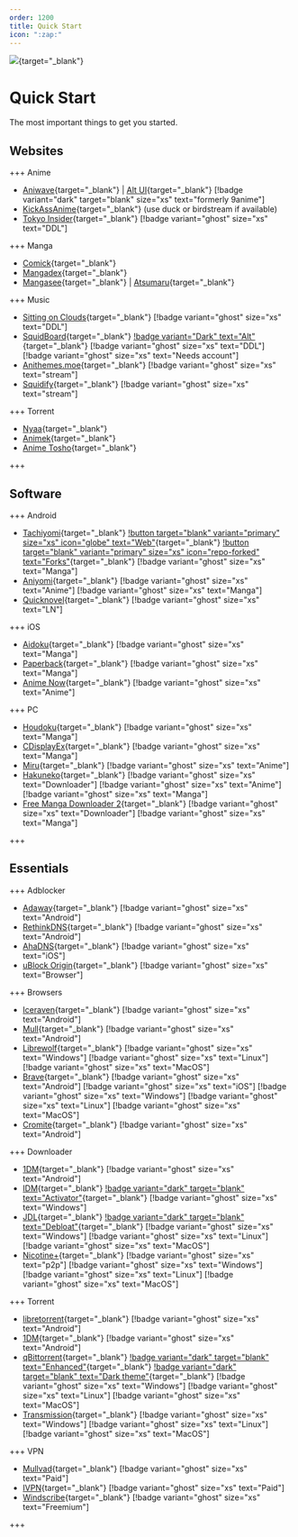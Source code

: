 ```yaml
---
order: 1200
title: Quick Start
icon: ":zap:"
---
```


![](https://cdn.apollo.moe/img/qs.png){target="_blank"}
# Quick Start
The most important things to get you started.


## Websites

+++ Anime
- [Aniwave](https://aniwave.to/home){target="_blank"} | [Alt UI](https://9animehq.to/home){target="_blank"} [!badge variant="dark" target="blank" size="xs" text="formerly 9anime"]
- [KickAssAnime](https://kickassanime.am/){target="_blank"} (use duck or birdstream if available)
- [Tokyo Insider](https://www.tokyoinsider.com/){target="_blank"} [!badge variant="ghost" size="xs" text="DDL"]

+++ Manga
- [Comick](https://comick.app/home){target="_blank"}
- [Mangadex](https://mangadex.org/){target="_blank"}
- [Mangasee](https://mangasee123.com/){target="_blank"} | [Atsumaru](https://atsu.moe/){target="_blank"}

+++ Music
- [Sitting on Clouds](https://www.sittingonclouds.net/){target="_blank"} [!badge variant="ghost" size="xs" text="DDL"]
- [SquidBoard](https://www.squid-board.org/){target="_blank"} [!badge variant="Dark" text="Alt"](https://sqb.moe/){target="_blank"} [!badge variant="ghost" size="xs" text="DDL"] [!badge variant="ghost" size="xs" text="Needs account"]
- [Anithemes.moe](https://animethemes.moe/){target="_blank"} [!badge variant="ghost" size="xs" text="stream"]
- [Squidify](https://www.squidify.org/){target="_blank"} [!badge variant="ghost" size="xs" text="stream"]

+++ Torrent
- [Nyaa](https://nyaa.si/){target="_blank"}
- [Animek](https://animek.fun/){target="_blank"}
- [Anime Tosho](https://animetosho.org/){target="_blank"}

+++


## Software

+++ Android
- [Tachiyomi](https://github.com/tachiyomiorg/tachiyomi/){target="_blank"} [!button target="blank" variant="primary" size="xs" icon="globe" text="Web"](https://tachiyomi.org/){target="_blank"} [!button target="blank" variant="primary" size="xs" icon="repo-forked" text="Forks"](https://tachiyomi.org/forks/){target="_blank"} [!badge variant="ghost" size="xs" text="Manga"]
- [Aniyomi](https://github.com/jmir1/aniyomi-mpv-beta){target="_blank"} [!badge variant="ghost" size="xs" text="Anime"] [!badge variant="ghost" size="xs" text="Manga"]
- [Quicknovel](https://github.com/LagradOst/QuickNovel){target="_blank"} [!badge variant="ghost" size="xs" text="LN"]

+++ iOS
- [Aidoku](https://github.com/Aidoku/Aidoku){target="_blank"} [!badge variant="ghost" size="xs" text="Manga"]
- [Paperback](https://github.com/Paperback-iOS/app){target="_blank"} [!badge variant="ghost" size="xs" text="Manga"]
- [Anime Now](https://github.com/AnimeNow-Team/AnimeNow){target="_blank"} [!badge variant="ghost" size="xs" text="Anime"]

+++ PC
- [Houdoku](https://github.com/xgi/houdoku){target="_blank"} [!badge variant="ghost" size="xs" text="Manga"]
- [CDisplayEx](https://www.cdisplayex.com/){target="_blank"} [!badge variant="ghost" size="xs" text="Manga"]
- [Miru](https://github.com/ThaUnknown/miru/){target="_blank"} [!badge variant="ghost" size="xs" text="Anime"]
- [Hakuneko](https://github.com/manga-download/hakuneko){target="_blank"} [!badge variant="ghost" size="xs" text="Downloader"] [!badge variant="ghost" size="xs" text="Anime"] [!badge variant="ghost" size="xs" text="Manga"]
- [Free Manga Downloader 2](https://github.com/dazedcat19/FMD2){target="_blank"} [!badge variant="ghost" size="xs" text="Downloader"] [!badge variant="ghost" size="xs" text="Manga"]

+++

## Essentials

+++ Adblocker
- [Adaway](https://adaway.org/){target="_blank"} [!badge variant="ghost" size="xs" text="Android"]
- [RethinkDNS](https://rethinkdns.com/){target="_blank"} [!badge variant="ghost" size="xs" text="Android"]
- [AhaDNS](https://blitz-setup.ahadns.com/){target="_blank"} [!badge variant="ghost" size="xs" text="iOS"]
- [uBlock Origin](https://ublockorigin.com/){target="_blank"} [!badge variant="ghost" size="xs" text="Browser"]

+++ Browsers
- [Iceraven](https://github.com/fork-maintainers/iceraven-browser){target="_blank"} [!badge variant="ghost" size="xs" text="Android"]
- [Mull](https://github.com/Divested-Mobile/Mull-Fenix){target="_blank"} [!badge variant="ghost" size="xs" text="Android"]
- [Librewolf](https://librewolf.net/){target="_blank"} [!badge variant="ghost" size="xs" text="Windows"] [!badge variant="ghost" size="xs" text="Linux"] [!badge variant="ghost" size="xs" text="MacOS"]
- [Brave](https://brave.com/){target="_blank"} [!badge variant="ghost" size="xs" text="Android"] [!badge variant="ghost" size="xs" text="iOS"] [!badge variant="ghost" size="xs" text="Windows"] [!badge variant="ghost" size="xs" text="Linux"] [!badge variant="ghost" size="xs" text="MacOS"]
- [Cromite](https://github.com/uazo/cromite){target="_blank"} [!badge variant="ghost" size="xs" text="Android"]

+++ Downloader
- [1DM](https://play.google.com/store/apps/details?id=idm.internet.download.manager&hl=en&gl=US){target="_blank"} [!badge variant="ghost" size="xs" text="Android"]
- [IDM](https://www.internetdownloadmanager.com/){target="_blank"} [!badge variant="dark" target="blank" text="Activator"](https://massgrave.dev/idm-activation-script.html){target="_blank"} [!badge variant="ghost" size="xs" text="Windows"]
- [JDL](https://jdownloader.org/){target="_blank"} [!badge variant="dark" target="blank" text="Debloat"](https://rentry.org/jdownloader2){target="_blank"} [!badge variant="ghost" size="xs" text="Windows"] [!badge variant="ghost" size="xs" text="Linux"] [!badge variant="ghost" size="xs" text="MacOS"]
- [Nicotine+](https://nicotine-plus.org/){target="_blank"} [!badge variant="ghost" size="xs" text="p2p"] [!badge variant="ghost" size="xs" text="Windows"] [!badge variant="ghost" size="xs" text="Linux"] [!badge variant="ghost" size="xs" text="MacOS"]

+++ Torrent
- [libretorrent](https://play.google.com/store/apps/details?id=org.proninyaroslav.libretorrent){target="_blank"} [!badge variant="ghost" size="xs" text="Android"]
- [1DM](https://play.google.com/store/apps/details?id=idm.internet.download.manager&hl=en&gl=US){target="_blank"} [!badge variant="ghost" size="xs" text="Android"]
- [qBittorrent](https://www.qbittorrent.org/){target="_blank"} [!badge variant="dark" target="blank" text="Enhanced"](https://github.com/c0re100/qBittorrent-Enhanced-Edition){target="_blank"} [!badge variant="dark" target="blank" text="Dark theme"](https://github.com/maboroshin/qBittorrentDarktheme){target="_blank"} [!badge variant="ghost" size="xs" text="Windows"] [!badge variant="ghost" size="xs" text="Linux"] [!badge variant="ghost" size="xs" text="MacOS"]
- [Transmission](https://transmissionbt.com/){target="_blank"} [!badge variant="ghost" size="xs" text="Windows"] [!badge variant="ghost" size="xs" text="Linux"] [!badge variant="ghost" size="xs" text="MacOS"]

+++ VPN
- [Mullvad](https://mullvad.net/){target="_blank"} [!badge variant="ghost" size="xs" text="Paid"]
- [IVPN](https://www.ivpn.net/){target="_blank"} [!badge variant="ghost" size="xs" text="Paid"]
- [Windscribe](https://windscribe.com/){target="_blank"} [!badge variant="ghost" size="xs" text="Freemium"]

+++